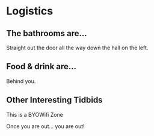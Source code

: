 # Logistics


## The bathrooms are...

Straight out the door all the way down the hall on the left.


## Food & drink are...

Behind you.


## Other Interesting Tidbids

This is a BYOWifi Zone

Once you are out... you are out!

